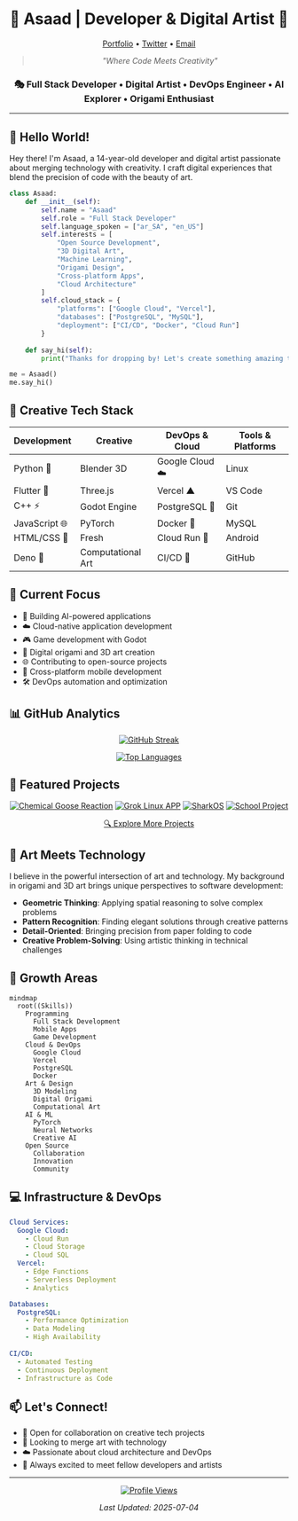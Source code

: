 <div align="center">

# 🚀 Asaad | Developer & Digital Artist 🎨

[Portfolio](https://asaadzx.is-a.dev) • [Twitter](https://x.com/Asaad123TY) • [Email](mailto:asaad.work2010@gmail.com)

> _"Where Code Meets Creativity"_

</div>

<div align="center">
  
### 🎭 Full Stack Developer • Digital Artist • DevOps Engineer • AI Explorer • Origami Enthusiast

</div>

---

## 👋 Hello World!

Hey there! I'm Asaad, a 14-year-old developer and digital artist passionate about merging technology with creativity. I craft digital experiences that blend the precision of code with the beauty of art.

```python
class Asaad:
    def __init__(self):
        self.name = "Asaad"
        self.role = "Full Stack Developer"
        self.language_spoken = ["ar_SA", "en_US"]
        self.interests = [
            "Open Source Development",
            "3D Digital Art",
            "Machine Learning",
            "Origami Design",
            "Cross-platform Apps",
            "Cloud Architecture"
        ]
        self.cloud_stack = {
            "platforms": ["Google Cloud", "Vercel"],
            "databases": ["PostgreSQL", "MySQL"],
            "deployment": ["CI/CD", "Docker", "Cloud Run"]
        }
    
    def say_hi(self):
        print("Thanks for dropping by! Let's create something amazing together!")

me = Asaad()
me.say_hi()
```

## 🎨 Creative Tech Stack

<div align="center">

| Development | Creative | DevOps & Cloud | Tools & Platforms |
|-------------|----------|----------------|------------------|
| Python 🐍 | Blender 3D | Google Cloud ☁️ | Linux |
| Flutter 📱 | Three.js | Vercel ▲ | VS Code |
| C++ ⚡ | Godot Engine | PostgreSQL 🐘 | Git |
| JavaScript 🌐 | PyTorch | Docker 🐋 | MySQL |
| HTML/CSS 🎨 | Fresh | Cloud Run 🚀 | Android |
| Deno 🦕 | Computational Art | CI/CD 🔄 | GitHub |

</div>

## 🌟 Current Focus

- 🤖 Building AI-powered applications
- ☁️ Cloud-native application development
- 🎮 Game development with Godot
- 📐 Digital origami and 3D art creation
- 🌐 Contributing to open-source projects
- 📱 Cross-platform mobile development
- 🛠️ DevOps automation and optimization

## 📊 GitHub Analytics

<div align="center">

[![GitHub Streak](https://github-readme-streak-stats.herokuapp.com/?user=asaadzx&theme=dark&background=000000)](https://github.com/asaadzx)

[![Top Languages](https://github-readme-stats.vercel.app/api/top-langs/?username=asaadzx&layout=compact&theme=dark)](https://github.com/asaadzx)

</div>

## 🎯 Featured Projects

<div align="center">

[![Chemical Goose Reaction](https://github-readme-stats.vercel.app/api/pin/?username=asaadzx&repo=Chemical-Goose-reaction&theme=dark)](https://github.com/asaadzx/Chemical-Goose-reaction)
[![Grok Linux APP](https://github-readme-stats.vercel.app/api/pin/?username=asaadzx&repo=Grok-Linux-APP&theme=dark)](https://github.com/asaadzx/Grok-Linux-APP)
[![SharkOS](https://github-readme-stats.vercel.app/api/pin/?username=GhostFreakOS&repo=zenshell&theme=dark)](https://github.com/D3f4ult-dev/SharkOS.org)
[![School Project](https://github-readme-stats.vercel.app/api/pin/?username=asaadzx&repo=Anas-bn-malek-School&theme=dark)](https://github.com/asaadzx/Anas-bn-malek-School)

[🔍 Explore More Projects](https://github.com/asaadzx?tab=repositories)

</div>

## 🎨 Art Meets Technology

I believe in the powerful intersection of art and technology. My background in origami and 3D art brings unique perspectives to software development:

- **Geometric Thinking**: Applying spatial reasoning to solve complex problems
- **Pattern Recognition**: Finding elegant solutions through creative patterns
- **Detail-Oriented**: Bringing precision from paper folding to code
- **Creative Problem-Solving**: Using artistic thinking in technical challenges

## 🌱 Growth Areas

```mermaid
mindmap
  root((Skills))
    Programming
      Full Stack Development
      Mobile Apps
      Game Development
    Cloud & DevOps
      Google Cloud
      Vercel
      PostgreSQL
      Docker
    Art & Design
      3D Modeling
      Digital Origami
      Computational Art
    AI & ML
      PyTorch
      Neural Networks
      Creative AI
    Open Source
      Collaboration
      Innovation
      Community
```

## 💻 Infrastructure & DevOps

```yaml
Cloud Services:
  Google Cloud:
    - Cloud Run
    - Cloud Storage
    - Cloud SQL
  Vercel:
    - Edge Functions
    - Serverless Deployment
    - Analytics

Databases:
  PostgreSQL:
    - Performance Optimization
    - Data Modeling
    - High Availability
  
CI/CD:
  - Automated Testing
  - Continuous Deployment
  - Infrastructure as Code
```

## 📫 Let's Connect!

- 💼 Open for collaboration on creative tech projects
- 🎨 Looking to merge art with technology
- ☁️ Passionate about cloud architecture and DevOps
- 🤝 Always excited to meet fellow developers and artists

<div align="center">

---

[![Profile Views](https://komarev.com/ghpvc/?username=asaadzx&style=flat-square&color=blue)](https://github.com/asaadzx)

_Last Updated: 2025-07-04_

</div>